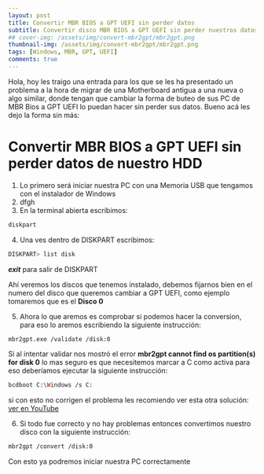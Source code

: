 ```yaml
---
layout: post
title: Convertir MBR BIOS a GPT UEFI sin perder datos
subtitle: Convertir disco MBR BIOS a GPT UEFI sin perder nuestros datos
## cover-img: /assets/img/convert-mbr2gpt/mbr2gpt.png
thumbnail-img: /assets/img/convert-mbr2gpt/mbr2gpt.png
tags: [Windows, MBR, GPT, UEFI]
comments: true
---
```


Hola, hoy les traigo una entrada para los que se les ha presentado un problema a la hora de migrar de una Motherboard antigua a una nueva o algo similar, donde tengan que cambiar la forma de buteo de sus PC de MBR Bios a GPT UEFI lo puedan hacer sin perder sus datos. Bueno acá les dejo la forma sin más:

# Convertir MBR BIOS a GPT UEFI sin perder datos de nuestro HDD

1. Lo primero será iniciar nuestra PC con una Memoria USB que tengamos con el instalador de Windows
2. dfgh
3. En la terminal abierta escribimos:
```bash
diskpart
```

4. Una ves dentro de DISKPART escribimos:
```bash
DISKPART> list disk
```

***exit*** para salir de DISKPART

Ahí veremos los discos que tenemos instalado, debemos fijarnos bien en el numero del disco que queremos cambiar a GPT UEFI, como ejemplo tomaremos que es el **Disco 0**

5. Ahora lo que aremos es comprobar si podemos hacer la conversion, para eso lo aremos escribiendo la siguiente instrucción:
```bash
mbr2gpt.exe /validate /disk:0
```

Si al intentar validar nos mostró el error **mbr2gpt cannot find os partition(s) for disk 0** lo mas seguro es que necesitemos marcar a C como activa para eso deberíamos ejecutar la siguiente instrucción:
```bash
bcdboot C:\Windows /s C:
```
si con esto no corrigen el problema les recomiendo ver esta otra solución: [ver en YouTube](https://www.youtube.com/watch?v=E2a5Uqj02OM)

6. Si todo fue correcto y no hay problemas entonces convertimos nuestro disco con la siguiente instrucción:
```bash
mbr2gpt /convert /disk:0
```

Con esto ya podremos iniciar nuestra PC correctamente
